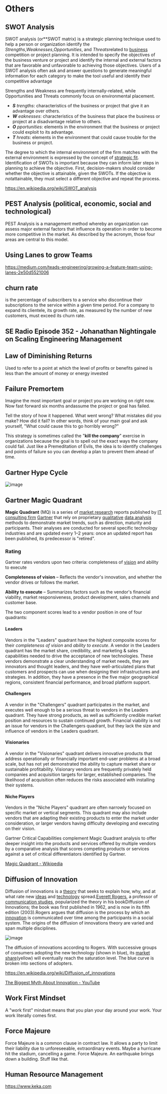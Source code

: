 # Others

## SWOT Analysis

SWOT analysis (or**SWOT matrix) is a strategic planning technique used to help a person or organization identify the *Strengths*,*Weaknesses*,*Opportunities*, and *Threats*related to [business](https://en.wikipedia.org/wiki/Business) competition or project planning. It is intended to specify the objectives of the business venture or project and identify the internal and external factors that are favorable and unfavorable to achieving those objectives. Users of a SWOT analysis often ask and answer questions to generate meaningful information for each category to make the tool useful and identify their competitive advantage

Strengths and Weakness are frequently internally-related, while Opportunities and Threats commonly focus on environmental placement.

- ***S** trengths*: characteristics of the business or project that give it an advantage over others.
- ***W** eaknesses*: characteristics of the business that place the business or project at a disadvantage relative to others.
- ***O** pportunities*: elements in the environment that the business or project could exploit to its advantage.
- ***T** hreats*: elements in the environment that could cause trouble for the business or project.

The degree to which the internal environment of the firm matches with the external environment is expressed by the concept of [strategic fit](https://en.wikipedia.org/wiki/Strategic_fit). Identification of SWOTs is important because they can inform later steps in planning to achieve the objective. First, decision-makers should consider whether the objective is attainable, given the SWOTs. If the objective is *not*attainable, they must select a different objective and repeat the process.

https://en.wikipedia.org/wiki/SWOT_analysis

## PEST Analysis (political, economic, social and technological)

PEST Analysis is a management method whereby an organization can assess major external factors that influence its operation in order to become more competitive in the market. As described by the acronym, those four areas are central to this model.

## Using Lanes to grow Teams

https://medium.com/teads-engineering/growing-a-feature-team-using-lanes-2e50d5521006

## churn rate

is the percentage of subscribers to a service who discontinue their subscriptions to the service within a given time period. For a company to expand its clientele, its growth rate, as measured by the number of new customers, must exceed its churn rate.

## SE Radio Episode 352 - Johanathan Nightingale on Scaling Engineering Management

## Law of Diminishing Returns

Used to refer to a point at which the level of profits or benefits gained is less than the amount of money or energy invested

## Failure Premortem

Imagine the most important goal or project you are working on right now. Now fast forward six months andassume the project or goal has failed.

Tell the story of how it happened. What went wrong? What mistakes did you make? How did it fail? In other words, think of your main goal and ask yourself, "What could cause this to go horribly wrong?"

This strategy is sometimes called the "**kill the company**" exercise in organizations because the goal is to spell out the exact ways the company could fail. Just like a Premeditation of Evils, the idea is to identify challenges and points of failure so you can develop a plan to prevent them ahead of time.

## Gartner Hype Cycle

![image](../media/manage-Others-image1.jpg)

## Gartner Magic Quadrant

**Magic Quadrant** (MQ) is a series of [market research](https://en.wikipedia.org/wiki/Market_research "Market research") reports published by [IT consulting firm](https://en.wikipedia.org/wiki/Information_technology_consulting "Information technology consulting") [Gartner](https://en.wikipedia.org/wiki/Gartner "Gartner") that rely on proprietary [qualitative](https://en.wikipedia.org/wiki/Qualitative_research "Qualitative research") [data analysis](https://en.wikipedia.org/wiki/Data_analysis "Data analysis") methods to demonstrate market trends, such as direction, maturity and participants. Their analyses are conducted for several specific technology industries and are updated every 1–2 years: once an updated report has been published, its predecessor is "retired".

### Rating

Gartner rates vendors upon two criteria: completeness of [vision](https://en.wikipedia.org/wiki/Vision_statement "Vision statement") and ability to execute

**Completeness of vision** – Reflects the vendor's innovation, and whether the vendor drives or follows the market.

**Ability to execute** – Summarizes factors such as the vendor's financial viability, market responsiveness, product development, sales channels and customer base.

The two component scores lead to a vendor position in one of four quadrants:

#### Leaders

Vendors in the "Leaders" quadrant have the highest composite scores for their *completeness of vision* and *ability to execute*. A vendor in the Leaders quadrant has the market share, credibility, and marketing & sales capabilities needed to drive the acceptance of new technologies. These vendors demonstrate a clear understanding of market needs, they are innovators and thought leaders, and they have well-articulated plans that customers and prospects can use when designing their infrastructures and strategies. In addition, they have a presence in the five major geographical regions, consistent financial performance, and broad platform support.

#### Challengers

A vendor in the "Challengers" quadrant participates in the market, and executes well enough to be a serious threat to vendors in the Leaders quadrant. They have strong products, as well as sufficiently credible market position and resources to sustain continued growth. Financial viability is not an issue for vendors in the Challengers quadrant, but they lack the size and influence of vendors in the Leaders quadrant.

#### Visionaries

A vendor in the "Visionaries" quadrant delivers innovative products that address operationally or financially important end-user problems at a broad scale, but has not yet demonstrated the ability to capture market share or sustainable profitability. Visionary vendors are frequently privately held companies and acquisition targets for larger, established companies. The likelihood of acquisition often reduces the risks associated with installing their systems.

#### Niche Players

Vendors in the "Niche Players" quadrant are often narrowly focused on specific market or vertical segments. This quadrant may also include vendors that are adapting their existing products to enter the market under consideration, or larger vendors having difficulty developing and executing on their vision.

Gartner Critical Capabilities complement Magic Quadrant analysis to offer deeper insight into the products and services offered by multiple vendors by a comparative analysis that scores competing products or services against a set of critical differentiators identified by Gartner.

[Magic Quadrant - Wikipedia](https://en.wikipedia.org/wiki/Magic_Quadrant)

## Diffusion of Innovation

Diffusion of innovations is a [theory](https://en.wikipedia.org/wiki/Theory) that seeks to explain how, why, and at what rate new [ideas](https://en.wikipedia.org/wiki/Idea) and [technology](https://en.wikipedia.org/wiki/Technology) spread.[Everett Rogers](https://en.wikipedia.org/wiki/Everett_Rogers), a professor of [communication studies](https://en.wikipedia.org/wiki/Communication_studies), popularized the theory in his bookDiffusion of Innovations; the book was first published in 1962, and is now in its fifth edition (2003).Rogers argues that diffusion is the process by which an [innovation](https://en.wikipedia.org/wiki/Innovation) is communicated over time among the participants in a social system. The origins of the diffusion of innovations theory are varied and span multiple disciplines.

![image](../media/manage-Others-image2.jpg)

The diffusion of innovations according to Rogers. With successive groups of consumers adopting the new technology (shown in blue), its [market share](https://en.wikipedia.org/wiki/Market_share)(yellow) will eventually reach the saturation level. The blue curve is broken into sections of adopters.

https://en.wikipedia.org/wiki/Diffusion_of_innovations

[The Biggest Myth About Innovation - YouTube](https://www.youtube.com/watch?v=thtKslF8zE4)

## Work First Mindset

A "work first" mindset means that you plan your day around your work. Your work literally comes first.

## Force Majeure

Force Majeure is a common clause in contract law. It allows a party to limit their liability due to unforeseeable, extraordinary events. Maybe a hurricane hit the stadium, cancelling a game. Force Majeure. An earthquake brings down a building. Stuff like that.

## Human Resource Management

https://www.keka.com
